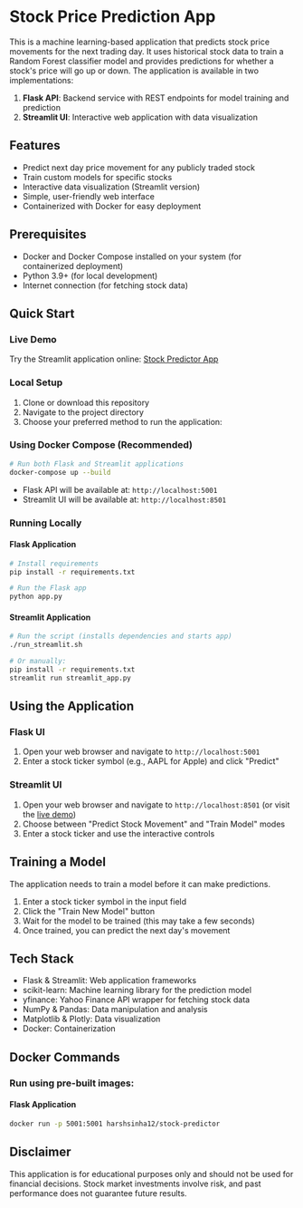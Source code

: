 # Stock Price Prediction App

This is a machine learning-based application that predicts stock price movements for the next trading day. It uses historical stock data to train a Random Forest classifier model and provides predictions for whether a stock's price will go up or down. The application is available in two implementations:

1. **Flask API**: Backend service with REST endpoints for model training and prediction
2. **Streamlit UI**: Interactive web application with data visualization

## Features

- Predict next day price movement for any publicly traded stock
- Train custom models for specific stocks
- Interactive data visualization (Streamlit version)
- Simple, user-friendly web interface 
- Containerized with Docker for easy deployment

## Prerequisites

- Docker and Docker Compose installed on your system (for containerized deployment)
- Python 3.9+ (for local development)
- Internet connection (for fetching stock data)

## Quick Start

### Live Demo

Try the Streamlit application online: [Stock Predictor App](https://stock-predictor-docker.streamlit.app/)

### Local Setup

1. Clone or download this repository
2. Navigate to the project directory
3. Choose your preferred method to run the application:

### Using Docker Compose (Recommended)

```bash
# Run both Flask and Streamlit applications
docker-compose up --build
```

- Flask API will be available at: `http://localhost:5001`
- Streamlit UI will be available at: `http://localhost:8501`

### Running Locally

#### Flask Application
```bash
# Install requirements
pip install -r requirements.txt

# Run the Flask app
python app.py
```

#### Streamlit Application
```bash
# Run the script (installs dependencies and starts app)
./run_streamlit.sh

# Or manually:
pip install -r requirements.txt
streamlit run streamlit_app.py
```

## Using the Application

### Flask UI
1. Open your web browser and navigate to `http://localhost:5001`
2. Enter a stock ticker symbol (e.g., AAPL for Apple) and click "Predict"

### Streamlit UI
1. Open your web browser and navigate to `http://localhost:8501` (or visit the [live demo](https://stock-predictor-docker.streamlit.app/))
2. Choose between "Predict Stock Movement" and "Train Model" modes
3. Enter a stock ticker and use the interactive controls

## Training a Model

The application needs to train a model before it can make predictions.

1. Enter a stock ticker symbol in the input field
2. Click the "Train New Model" button
3. Wait for the model to be trained (this may take a few seconds)
4. Once trained, you can predict the next day's movement

## Tech Stack

- Flask & Streamlit: Web application frameworks
- scikit-learn: Machine learning library for the prediction model
- yfinance: Yahoo Finance API wrapper for fetching stock data
- NumPy & Pandas: Data manipulation and analysis
- Matplotlib & Plotly: Data visualization
- Docker: Containerization

## Docker Commands

### Run using pre-built images:

#### Flask Application
```bash
docker run -p 5001:5001 harshsinha12/stock-predictor
```

## Disclaimer

This application is for educational purposes only and should not be used for financial decisions. Stock market investments involve risk, and past performance does not guarantee future results.
